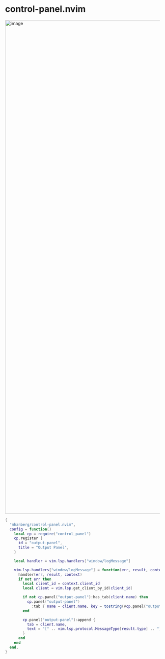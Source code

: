 # control-panel.nvim

<img width="1602" alt="image" src="https://github.com/mhanberg/control-panel.nvim/assets/5523984/bded63bf-0ab1-435c-886a-8623b1dff02e">

```lua
{
  "mhanberg/control-panel.nvim",
  config = function()
    local cp = require("control_panel")
    cp.register {
      id = "output-panel",
      title = "Output Panel",
    }

    local handler = vim.lsp.handlers["window/logMessage"]

    vim.lsp.handlers["window/logMessage"] = function(err, result, context)
      handler(err, result, context)
      if not err then
        local client_id = context.client_id
        local client = vim.lsp.get_client_by_id(client_id)

        if not cp.panel("output-panel"):has_tab(client.name) then
          cp.panel("output-panel")
            :tab { name = client.name, key = tostring(#cp.panel("output-panel"):tabs() + 1) }
        end

        cp.panel("output-panel"):append {
          tab = client.name,
          text = "[" .. vim.lsp.protocol.MessageType[result.type] .. "] " .. result.message,
        }
      end
    end
  end,
}
```
